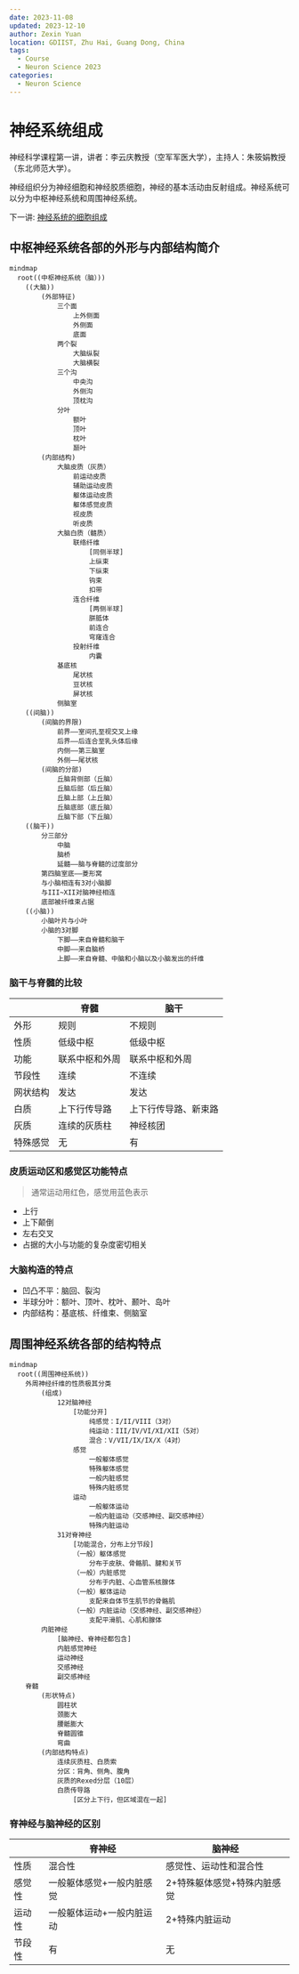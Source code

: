 ```yaml
---
date: 2023-11-08
updated: 2023-12-10
author: Zexin Yuan
location: GDIIST, Zhu Hai, Guang Dong, China
tags:
  - Course
  - Neuron Science 2023
categories:
  - Neuron Science
---
```


# 神经系统组成

神经科学课程第一讲，讲者：李云庆教授（空军军医大学），主持人：朱筱娟教授（东北师范大学）。

神经组织分为神经细胞和神经胶质细胞，神经的基本活动由反射组成。神经系统可以分为中枢神经系统和周围神经系统。

<!-- end -->

下一讲: [神经系统的细胞组成](../09/neuron.md)

## 中枢神经系统各部的外形与内部结构简介

```mermaid
mindmap
  root((中枢神经系统（脑）))
    ((大脑))
        (外部特征)
            三个面
                上外侧面
                外侧面
                底面
            两个裂
                大脑纵裂
                大脑横裂
            三个沟
                中央沟
                外侧沟
                顶枕沟
            分叶
                额叶
                顶叶
                枕叶
                颞叶
        (内部结构)
            大脑皮质（灰质）
                前运动皮质
                辅助运动皮质
                躯体运动皮质
                躯体感觉皮质
                视皮质
                听皮质
            大脑白质（髓质）
                联络纤维
                    [同侧半球]
                    上纵束
                    下纵束
                    钩束
                    扣带
                连合纤维
                    [两侧半球]
                    胼胝体
                    前连合
                    穹窿连合
                投射纤维
                    内囊
            基底核
                尾状核
                豆状核
                屏状核
            侧脑室
    ((间脑))
        (间脑的界限)
            前界——室间孔至视交叉上缘
            后界——后连合至乳头体后缘
            内侧——第三脑室
            外侧——尾状核
        (间脑的分部)
            丘脑背侧部（丘脑）
            丘脑后部（后丘脑）
            丘脑上部（上丘脑）
            丘脑底部（底丘脑）
            丘脑下部（下丘脑）
    ((脑干))
        分三部分
            中脑
            脑桥
            延髓——脑与脊髓的过度部分
        第四脑室底——菱形窝
        与小脑相连有3对小脑脚
        与III~XII对脑神经相连
        底部被纤维束占据
    ((小脑))
        小脑叶片与小叶
        小脑的3对脚
            下脚——来自脊髓和脑干
            中脚——来自脑桥
            上脚——来自脊髓、中脑和小脑以及小脑发出的纤维
```

### 脑干与脊髓的比较

|          | 脊髓           | 脑干                 |
| -------- | -------------- | -------------------- |
| 外形     | 规则           | 不规则               |
| 性质     | 低级中枢       | 低级中枢             |
| 功能     | 联系中枢和外周 | 联系中枢和外周       |
| 节段性   | 连续           | 不连续               |
| 网状结构 | 发达           | 发达                 |
| 白质     | 上下行传导路   | 上下行传导路、新束路 |
| 灰质     | 连续的灰质柱   | 神经核团             |
| 特殊感觉 | 无             | 有                   |

### 皮质运动区和感觉区功能特点

> 通常运动用红色，感觉用蓝色表示

- 上行
- 上下颠倒
- 左右交叉
- 占据的大小与功能的复杂度密切相关

### 大脑构造的特点

- 凹凸不平：脑回、裂沟
- 半球分叶：额叶、顶叶、枕叶、颞叶、岛叶
- 内部结构：基底核、纤维束、侧脑室

## 周围神经系统各部的结构特点

```mermaid
mindmap
  root((周围神经系统))
    外周神经纤维的性质极其分类
        (组成)
            12对脑神经
                [功能分开]
                    纯感觉：I/II/VIII（3对）
                    纯运动：III/IV/VI/XI/XII（5对）
                    混合：V/VII/IX/IX/X（4对）
                感觉
                    一般躯体感觉
                    特殊躯体感觉
                    一般内脏感觉
                    特殊内脏感觉
                运动
                    一般躯体运动
                    一般内脏运动（交感神经、副交感神经）
                    特殊内脏运动
            31对脊神经
                [功能混合，分布上分节段]
                （一般）躯体感觉
                    分布于皮肤、骨骼肌、腱和关节
                （一般）内脏感觉
                    分布于内脏、心血管系核腺体
                （一般）躯体运动
                    支配来自体节生肌节的骨骼肌
                （一般）内脏运动（交感神经、副交感神经）
                    支配平滑肌、心肌和腺体
        内脏神经
            [脑神经、脊神经都包含]
            内脏感觉神经
            运动神经
            交感神经
            副交感神经
    脊髓
        (形状特点)
            圆柱状
            颈膨大
            腰骶膨大
            脊髓圆锥
            弯曲
        (内部结构特点)
            连续灰质柱、白质索
            分区：背角、侧角、腹角
            灰质的Rexed分层（10层）
            白质传导路
                [区分上下行，但区域混在一起]
```

### 脊神经与脑神经的区别

|        | 脊神经                    | 脑神经                      |
| ------ | ------------------------- | --------------------------- |
| 性质   | 混合性                    | 感觉性、运动性和混合性      |
| 感觉性 | 一般躯体感觉+一般内脏感觉 | 2+特殊躯体感觉+特殊内脏感觉 |
| 运动性 | 一般躯体运动+一般内脏运动 | 2+特殊内脏运动              |
| 节段性 | 有                        | 无                          |
